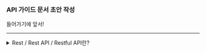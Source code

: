 ###
### API 가이드 문서 초안 작성
  
  
들어가기에 앞서!  
<hr>  
<details>
  <summary>Rest / Rest API / Restful API란?</summary>
  
## REST란?  
**REST** (Representational State Transfer)의 정의  
 
  **자원을 이름**으로 구분하여 해당 **자원의 상태**(정보)를 주고 받는 모든 것을 의미한다.      
  즉, 자원(resource)의 표현(representation) 에 의한 상태 전달  
  > JSON 혹은 XML를 통해 데이터를 주고 받는 것이 일반적이다  
  
  월드 와이드 웹(www)과 같은 분산 하이퍼미디어 시스템을 위한 소프트웨어 개발 아키텍처의 한 형식
  > REST는 기본적으로 웹의 기존 기술과 HTTP 프로토콜을 그대로 활용하기 때문에 **웹의 장점을 최대한 활용할 수 있는 아키텍처 스타일이다.**
  > REST는 네트워크 상에서 Client와 Server 사이의 통신 방식 중 하나이다.

REST의 구체적인 개념
HTTP URI(Uniform Resource Identifier)를 통해 자원(Resource)을 명시하고,  
HTTP Method(POST, GET, PUT, DELETE)를 통해 해당 자원에 대한 CRUD Operation을 적용하는 것을 의미한다.
  
  
#### CRUD Operation  
> Create : 생성(POST)  
> Read : 조회(GET)  
> Update : 수정(PUT)  
> Delete : 삭제(DELETE)  
> HEAD: header 정보 조회(HEAD)  


## REST API란?
API(Application Programming Interface)란  
> 데이터와 기능의 집합을 제공하여 컴퓨터 프로그램간 상호작용을 촉진하며, 서로 정보를 교환가능 하도록 하는 것

REST API의 정의
> REST 기반으로 서비스 API를 구현한 것

  
</details>
  
